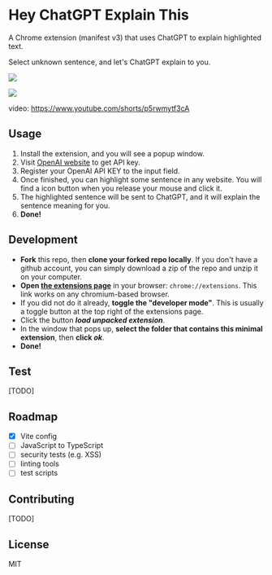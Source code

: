 # Hey ChatGPT Explain This

A Chrome extension (manifest v3) that uses ChatGPT to explain highlighted text.

Select unknown sentence, and let's ChatGPT explain to you.

![](https://gitlab.com/warren30815/hey_chatgpt_explain_this/raw/039fa05f65f078c8610ae29162193449555aacf0/screenshot1.png)

![](https://gitlab.com/warren30815/hey_chatgpt_explain_this/raw/039fa05f65f078c8610ae29162193449555aacf0/screenshot2.png)

video: https://www.youtube.com/shorts/p5rwmytf3cA

## Usage
1. Install the extension, and you will see a popup window.
2. Visit [OpenAI website](https://beta.openai.com/account/api-keys) to get API key.
3. Register your OpenAI API KEY to the input field.
4. Once finished, you can highlight some sentence in any website. You will find a icon button when you release your mouse and click it.
5. The highlighted sentence will be sent to ChatGPT, and it will explain the sentence meaning for you.
6. **Done!**

## Development
- **Fork** this repo, then **clone your forked repo locally**. If you don't have a github account, you can simply download a zip of the repo and unzip it on your computer.
- **Open [the extensions page](chrome://extensions)** in your browser: `chrome://extensions`. This link works on any chromium-based browser.
- If you did not do it already, **toggle the "developer mode"**. This is usually a toggle button at the top right of the extensions page.
- Click the button **_load unpacked extension_**.
- In the window that pops up, **select the folder that contains this minimal extension**, then **click _ok_**.
- **Done!**

## Test
[TODO]

## Roadmap
- [X] Vite config
- [ ] JavaScript to TypeScript
- [ ] security tests (e.g. XSS)
- [ ] linting tools
- [ ] test scripts

## Contributing
[TODO]

## License
MIT
